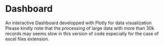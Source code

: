 # Dashboard
An interactive Dashboard developped with Plotly for data visualization
Please kindly note that the processing of large data with more than 30k records may seems slow in this version of code especially for the case of excel files extension.
